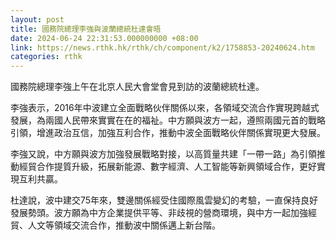 ```yaml
---
layout: post
title: 國務院總理李強與波蘭總統杜達會晤
date: 2024-06-24 22:31:53.000000000 +08:00
link: https://news.rthk.hk/rthk/ch/component/k2/1758853-20240624.htm
categories: rthk
---
```


國務院總理李強上午在北京人民大會堂會見到訪的波蘭總統杜達。

李強表示，2016年中波建立全面戰略伙伴關係以來，各領域交流合作實現跨越式發展，為兩國人民帶來實實在在的福祉。中方願與波方一起，遵照兩國元首的戰略引領，增進政治互信，加強互利合作，推動中波全面戰略伙伴關係實現更大發展。

李強又說，中方願與波方加強發展戰略對接，以高質量共建「一帶一路」為引領推動經貿合作提質升級，拓展新能源、數字經濟、人工智能等新興領域合作，更好實現互利共贏。

杜達說，波中建交75年來，雙邊關係經受住國際風雲變幻的考驗，一直保持良好發展勢頭。波方願為中方企業提供平等、非歧視的營商環境，與中方一起加強經貿、人文等領域交流合作，推動波中關係邁上新台階。
